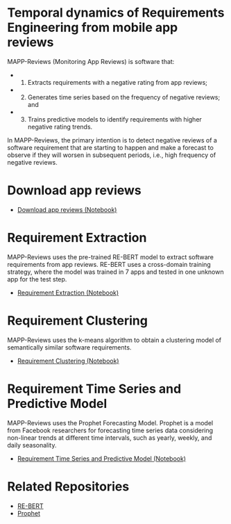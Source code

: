 # Temporal dynamics of Requirements Engineering from mobile app reviews

MAPP-Reviews (Monitoring App Reviews) is software that:
* 1) Extracts requirements with a negative rating from app reviews; 
* 2) Generates time series based on the frequency of negative reviews; and 
* 3) Trains predictive models to identify requirements with higher negative rating trends.

In MAPP-Reviews, the primary intention is to detect negative reviews of a software requirement that are starting to happen and make a forecast to observe if they will worsen in subsequent periods, i.e., high frequency of negative reviews.

# Download app reviews

* [Download app reviews (Notebook)](https://github.com/vitormesaque/mapp-reviews/blob/d200f450d8939cbc86c0ec07f70cd83fb2671a2f/Mapp_Reviews_Web_Crawler.ipynb)

# Requirement Extraction
MAPP-Reviews uses the pre-trained RE-BERT model to extract software requirements from app reviews. RE-BERT uses a cross-domain training strategy, where the model was trained in 7 apps and tested in one unknown app for the test step.
* [Requirement Extraction (Notebook)](https://github.com/vitormesaque/mapp-reviews/blob/bbcb5b519f221b867202330b2d10dde197563b42/MAPP_Reviews_Requirement_Extraction_RE_BERT.ipynb)

# Requirement Clustering
MAPP-Reviews uses the k-means algorithm to obtain a clustering model of semantically similar software requirements.
* [Requirement Clustering (Notebook)](https://github.com/vitormesaque/mapp-reviews/blob/9813cbdf3e7358e6ed85d70b5d6d730cb1e8144f/Requirement_Clustering.ipynb)


# Requirement Time Series and Predictive Model
MAPP-Reviews uses the Prophet Forecasting Model. Prophet is a model from Facebook researchers for forecasting time series data considering non-linear trends at different time intervals, such as yearly, weekly, and daily seasonality.
* [Requirement Time Series and Predictive Model (Notebook)](https://github.com/vitormesaque/mapp-reviews/blob/bfcd5b5f19ea63c9d9670bbc2914c4eac3f28138/Time_Series_by_Week_and_App_Changepoints.ipynb)


# Related Repositories

* [RE-BERT](https://github.com/adailtonaraujo/RE-BERT)
* [Prophet](https://github.com/facebook/prophet)

